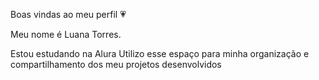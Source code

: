 Boas vindas ao meu perfil 💗

Meu nome é Luana Torres.

Estou estudando na Alura
Utilizo esse espaço para minha organização e compartilhamento dos meu projetos desenvolvidos
